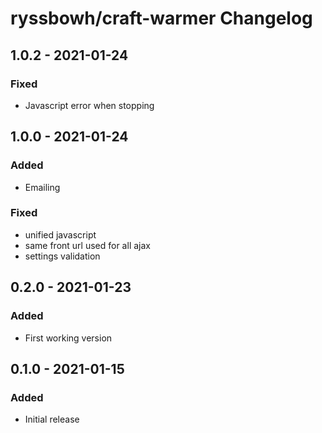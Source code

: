 # ryssbowh/craft-warmer Changelog

## 1.0.2 - 2021-01-24
### Fixed
- Javascript error when stopping

## 1.0.0 - 2021-01-24
### Added
- Emailing

### Fixed
- unified javascript
- same front url used for all ajax
- settings validation

## 0.2.0 - 2021-01-23
### Added
- First working version

## 0.1.0 - 2021-01-15
### Added
- Initial release
